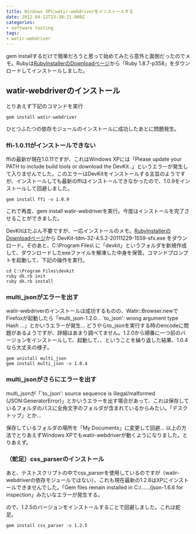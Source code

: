 ```yaml
---
title: Windows XPにwatir-webdriverをインストールする
date: 2012-04-12T13:38:21.000Z
categories:
- software testing
tags:
- watir-webdriver
---
```

gem installするだけで簡単だろうと思って始めてみたら意外と面倒だったのでメモ。Rubyは[RubyInstallerのDownloadページ](http://rubyinstaller.org/downloads)から「Ruby 1.8.7-p358」をダウンロードしてインストールしました。

<!-- more -->

watir-webdriverのインストール
----------------------

とりあえず下記のコマンドを実行

```
gem install watir-webdriver

```

ひとつふたつの依存モジュールのインストールに成功したあとに問題発生。

### ffi-1.0.11がインストールできない

ffiの最新が現在1.0.11ですが、これはWindows XPには「Please update your PATH to include build tools or download the DevKit..」というエラーが発生して入りませんでした。このエラーはDevKitをインストールする主旨のようですが、インストールしても最新のffiはインストールできなかったので、1.0.9をインストールして回避しました。

```
gem install ffi -v 1.0.9

```

これで再度、gem install watir-webdriverを実行。今度はインストールを完了させることができました。

DevKitはたぶん不要ですが、一応インストールのメモ。[RubyInstallerのDownloadページ](http://rubyinstaller.org/downloads)から DevKit-tdm-32-4.5.2-20111229-1559-sfx.exe をダウンロード。そのあと、C:\\Program Files\ に「devkit」というフォルダを新規作成して、ダウンロードしたexeファイルを解凍した中身を保管。コマンドプロンプトを起動して、下記の操作を実行。

```
cd C:\Program Files\devkit
ruby dk.rb init
ruby dk.rb install

```

### multi_jsonがエラーを出す

watir-webdriverのインストールは成功するものの、Watir::Browser.newでFirefoxが起動したら「multi\_json-1.2.0... `to\_json': wrong argument type Hash ...」とかいうエラーが発生... どうやらto_jsonを実行する時のencodeに問題があるようですが、詳細はあまり調べてません。1.2.0から順番に一つ前のバージョンをインストールして、起動して、、ということを繰り返した結果、1.0.4なら大丈夫の様子。

```
gem unistall multi_json
gem install multi_json -v 1.0.4

```

### multi_jsonがさらにエラーを出す

multi\_jsonが「`to\_json': source sequence is illegal/malformed (JSON:GeneratorError)」とかいうエラーを出す場合があって、これは保存しているフォルダのパスに全角文字のフォルダが含まれているからみたい。「デスクトップ」とか...

保存しているフォルダの場所を「My Documents」に変更して回避... 以上の方法でとりあえずWindows XPでもwatir-webdriverが動くようになりました。とりあえず。

### （蛇足）css_parserのインストール

あと、テストスクリプトの中でcss_parserを使用しているのですが（watir-webdriverの依存モジュールではない）、これも現在最新の1.2.6はXPにインストールできませんでした。「Gem files remain installed in C:/....../json-1.6.6 for inspection」みたいなエラーが発生する。

ので、1.2.5のバージョンをインストールすることで回避しました。これは蛇足。

```
gem install css_parser -v 1.2.5

```
